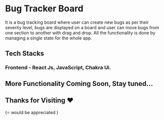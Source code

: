 # Bug Tracker Board

It is a bug tracking board where user can create new bugs as per their severity level, bugs are displayed on a board and user can move bugs
from one section to another with drag and drop. All the functionality is done by managing a single state for the whole app. 

## Tech Stacks 
### Frontend - React Js, JavaScript, Chakra Ui.

## More Functionality Coming Soon, Stay tuned...

## Thanks for Visiting ❤️
(⭐ would be appreciated )

